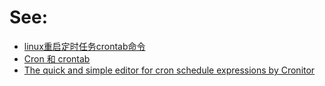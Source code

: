 # See:
- [linux重启定时任务crontab命令](https://www.cnblogs.com/7qin/p/13584646.html)
- [Cron 和 crontab](https://openwrt.org/zh/docs/guide-user/base-system/cron)
- [The quick and simple editor for cron schedule expressions by Cronitor](https://crontab.guru)
